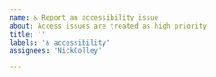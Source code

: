 ```yaml
---
name: ♿ Report an accessibility issue
about: Access issues are treated as high priority
title: ''
labels: '♿ accessibility'
assignees: 'NickColley'

---
```


<!-- Describe what problem you are having here, we may ask follow up questions to help understand how to reproduce the issue. -->
